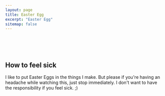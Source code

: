 ```yaml
---
layout: page
title: Easter Egg
excerpt: "Easter Egg"
sitemap: false
---
```


<br>
<br>
<br>

## How to feel sick

I like to put Easter Eggs in the things I make. But please if you're having an headache while watching this, just stop immediately. I don't want to have the responsibility if you feel sick. ;)
<br>
<br>
<br>


<script>
// this code was written by Johnson Zhong (http://johnsonzhong.me/evaluations/skulecourses/) but there are some little changes by me (for example the speed increases gradually, or the restart function)
var speed = 50; // the greater this value is the lower the speed is
var increaseSpeedEveryMs = 1;
var speedTimer = 0;
var timer = setInterval(transform, 2000);
var degreez = 0;
var allSet = false;
var bellybutton;

function transform()
{
	if (!allSet)
	{
		var transOrigin = "50% 50%";
		document.body.parentElement.style.height = "100%";
		document.body.style.minHeight = "100%";
		document.body.style.transformOrigin = transOrigin;
		document.body.style.webkitTransformOrigin = transOrigin;
		document.body.style.mozTransformOrigin = transOrigin;
		bellybutton = document.createElement("button");
		bellybutton.innerHTML = "Stop";
		bellybutton.style.position = "absolute";
		bellybutton.style.left = "48%";
		bellybutton.style.top =  "48%";
		bellybutton.style.width = "80px";
		bellybutton.style.height =  "25px%";
		document.body.appendChild(bellybutton);
		bellybutton.onclick = stoppuking;
		allSet = true;
	}
	var transString = "rotate(" + degreez + "deg)";
	document.body.style.transform = transString;
	document.body.style.webkitTransform = transString;
	document.body.style.mozTransform = transString;
	if(speedTimer >= increaseSpeedEveryMs)
	{
		speedTimer = 0;
		if(speed > 1)
			speed--;
		if(increaseSpeedEveryMs <= 100)
			increaseSpeedEveryMs++;
		clearInterval(timer);
		timer = setInterval(transform, speed);
	}
	speedTimer++;
	degreez += 1;
}
function stoppuking()
{
	clearInterval(timer);
	/*var transString = "";
	document.body.style.transform = transString;
	document.body.style.webkitTransform = transString;
	document.body.style.mozTransform = transString;*/
	//document.body.removeChild(bellybutton);
	bellybutton.innerHTML = "Start";
	bellybutton.onclick = restart;
}

function restart()
{
	speed = 50;
	increaseSpeedEveryMs = 1;
	speedTimer = 0;
	timer = setInterval(transform, speed);
	bellybutton.innerHTML = "Stop";
	bellybutton.onclick = stoppuking;
}
</script>